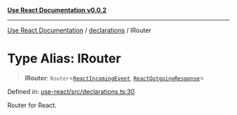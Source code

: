 [**Use React Documentation v0.0.2**](../../README.md)

***

[Use React Documentation](../../modules.md) / [declarations](../README.md) / IRouter

# Type Alias: IRouter

> **IRouter**: `Router`\<[`ReactIncomingEvent`](ReactIncomingEvent.md), [`ReactOutgoingResponse`](ReactOutgoingResponse.md)\>

Defined in: [use-react/src/declarations.ts:30](https://github.com/stonemjs/use-react/blob/48b0fa89405b138aef5b9a5bc1a85e12108c1404/src/declarations.ts#L30)

Router for React.
